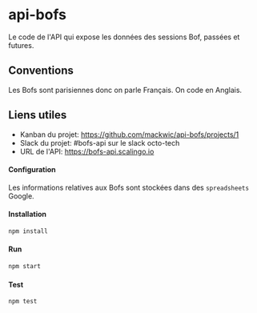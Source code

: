 # api-bofs

Le code de l'API qui expose les données des sessions Bof, passées et futures.

## Conventions

Les Bofs sont parisiennes donc on parle Français. On code en Anglais.

## Liens utiles

- Kanban du projet: https://github.com/mackwic/api-bofs/projects/1
- Slack du projet: #bofs-api sur le slack octo-tech
- URL de l'API: https://bofs-api.scalingo.io

#### Configuration

Les informations relatives aux Bofs sont stockées dans des `spreadsheets` Google.

#### Installation

```bash
npm install
```

#### Run

```bash
npm start
```

#### Test

```bash
npm test
```
